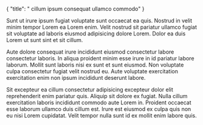 {
  "title": " cillum ipsum consequat ullamco commodo"
}

Sunt ut irure ipsum fugiat voluptate sunt occaecat ea quis. Nostrud in velit minim tempor Lorem ea Lorem enim. Velit nostrud sit pariatur ullamco fugiat sit voluptate ad laboris eiusmod adipisicing dolore Lorem. Dolor ea duis Lorem ut sunt sint et sit cillum.

Aute dolore consequat irure incididunt eiusmod consectetur labore consectetur laboris. In aliqua proident minim esse irure in id pariatur labore laborum. Mollit sunt laboris nisi ex sunt et sunt eiusmod. Non voluptate culpa consectetur fugiat velit nostrud eu. Aute voluptate exercitation exercitation enim non ipsum incididunt deserunt labore.

Sit excepteur ea cillum consectetur adipisicing excepteur dolor elit reprehenderit enim pariatur quis. Aliquip sit dolore ex fugiat. Nulla cillum exercitation laboris incididunt commodo aute Lorem in. Proident occaecat esse laborum ullamco duis cillum est. Irure est eiusmod ex culpa quis non eu nisi Lorem cupidatat. Velit tempor nulla sunt id ex mollit enim labore quis.